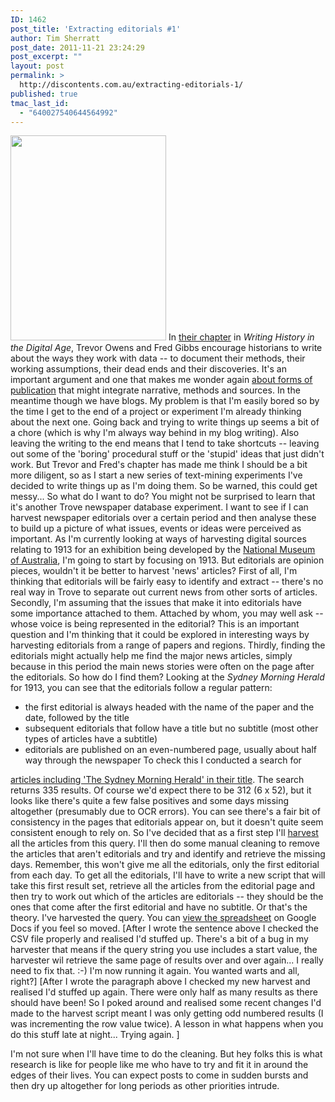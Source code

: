 ```yaml
---
ID: 1462
post_title: 'Extracting editorials #1'
author: Tim Sherratt
post_date: 2011-11-21 23:24:29
post_excerpt: ""
layout: post
permalink: >
  http://discontents.com.au/extracting-editorials-1/
published: true
tmac_last_id:
  - "640027540644564992"
---
```

[<img class="alignright size-full wp-image-1468" title="smh_editorial" src="http://discontents.com.au/wp-content/uploads/2011/11/smh_editorial.png" alt="" width="249" height="328" />][1] In [their chapter][2] in *Writing History in the Digital Age*, Trevor Owens and Fred Gibbs encourage historians to write about the ways they work with data -- to document their methods, their working assumptions, their dead ends and their discoveries. It's an important argument and one that makes me wonder again [about forms of publication][3] that might integrate narrative, methods and sources. In the meantime though we have blogs. My problem is that I'm easily bored so by the time I get to the end of a project or experiment I'm already thinking about the next one. Going back and trying to write things up seems a bit of a chore (which is why I'm always way behind in my blog writing). Also leaving the writing to the end means that I tend to take shortcuts -- leaving out some of the 'boring' procedural stuff or the 'stupid' ideas that just didn't work. But Trevor and Fred's chapter has made me think I should be a bit more diligent, so as I start a new series of text-mining experiments I've decided to write things up as I'm doing them. So be warned, this could get messy... So what do I want to do? You might not be surprised to learn that it's another Trove newspaper database experiment. I want to see if I can harvest newspaper editorials over a certain period and then analyse these to build up a picture of what issues, events or ideas were perceived as important. As I'm currently looking at ways of harvesting digital sources relating to 1913 for an exhibition being developed by the [National Museum of Australia][4], I'm going to start by focusing on 1913. But editorials are opinion pieces, wouldn't it be better to harvest 'news' articles? First of all, I'm thinking that editorials will be fairly easy to identify and extract -- there's no real way in Trove to separate out current news from other sorts of articles. Secondly, I'm assuming that the issues that make it into editorials have some importance attached to them. Attached by whom, you may well ask -- whose voice is being represented in the editorial? This is an important question and I'm thinking that it could be explored in interesting ways by harvesting editorials from a range of papers and regions. Thirdly, finding the editorials might actually help me find the major news articles, simply because in this period the main news stories were often on the page after the editorials. So how do I find them? Looking at the *Sydney Morning Herald* for 1913, you can see that the editorials follow a regular pattern: 
*   the first editorial is always headed with the name of the paper and the date, followed by the title
*   subsequent editorials that follow have a title but no subtitle (most other types of articles have a subtitle)
*   editorials are published on an even-numbered page, usually about half way through the newspaper To check this I conducted a search for

[ articles including 'The Sydney Morning Herald' in their title][5]. The search returns 335 results. Of course we'd expect there to be 312 (6 x 52), but it looks like there's quite a few false positives and some days missing altogether (presumably due to OCR errors). You can see there's a fair bit of consistency in the pages that editorials appear on, but it doesn't quite seem consistent enough to rely on. So I've decided that as a first step I'll [harvest][6] all the articles from this query. I'll then do some manual cleaning to remove the articles that aren't editorials and try and identify and retrieve the missing days. Remember, this won't give me all the editorials, only the first editorial from each day. To get all the editorials, I'll have to write a new script that will take this first result set, retrieve all the articles from the editorial page and then try to work out which of the articles are editorials -- they should be the ones that come after the first editorial and have no subtitle. Or that's the theory. I've harvested the query. You can [view the spreadsheet][7] on Google Docs if you feel so moved. [After I wrote the sentence above I checked the CSV file properly and realised I'd stuffed up. There's a bit of a bug in my harvester that means if the query string you use includes a start value, the harvester wil retrieve the same page of results over and over again... I really need to fix that. :-) I'm now running it again. You wanted warts and all, right?] [After I wrote the paragraph above I checked my new harvest and realised I'd stuffed up again. There were only half as many results as there should have been! So I poked around and realised some recent changes I'd made to the harvest script meant I was only getting odd numbered results (I was incrementing the row value twice). A lesson in what happens when you do this stuff late at night... Trying again. ] <div>
  I'm not sure when I'll have time to do the cleaning. But hey folks this is what research is like for people like me who have to try and fit it in around the edges of their lives. You can expect posts to come in sudden bursts and then dry up altogether for long periods as other priorities intrude.
</div>  

 [1]: http://nla.gov.au/nla.news-article15387373
 [2]: http://writinghistory.trincoll.edu/data/hermeneutics-of-data-and-historical-writing-gibbs-owens/
 [3]: http://discontents.com.au/shoebox/every-story-has-a-beginning "Every story has a beginning"
 [4]: http://nma.gov.au
 [5]: http://trove.nla.gov.au/newspaper/result?l-textSearchScope=headings+only%7Cscope%3Aheadings&l-title=The+Sydney+Morning+Herald...%7Ctitleid%3A35&l-word=*ignore*%7C*ignore*&fromyyyy=1913&toyyyy=1913&sortby=dateAsc&q=fulltext%3A%22The+Sydney+Morning+Herald%22&l-category=Article%7Ccategory%3AArticle&s=0
 [6]: http://discontents.com.au/shed/mining-the-treasures-of-trove-part-1 "Mining the treasures of Trove (part 1)"
 [7]: https://docs.google.com/spreadsheet/ccc?key=0AoLhQYoG1_hmdDE3MU1PNkc1YU9FOGNHajJrWjNwYWc